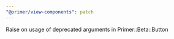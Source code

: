 ```yaml
---
"@primer/view-components": patch
---
```


Raise on usage of deprecated arguments in Primer::Beta::Button
